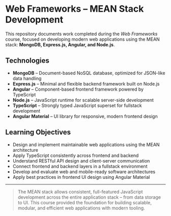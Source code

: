 # Web Frameworks – MEAN Stack Development

This repository documents work completed during the *Web Frameworks* course, focused on developing modern web applications using the MEAN stack: **MongoDB, Express.js, Angular, and Node.js**.

## Technologies

- **MongoDB** – Document-based NoSQL database, optimized for JSON-like data handling
- **Express.js** – Minimal and flexible backend framework built on Node.js
- **Angular** – Component-based frontend framework powered by TypeScript
- **Node.js** – JavaScript runtime for scalable server-side development
- **TypeScript** – Strongly typed JavaScript superset for fullstack development
- **Angular Material** – UI library for responsive, modern frontend design

## Learning Objectives

- Design and implement maintainable web applications using the MEAN architecture  
- Apply TypeScript consistently across frontend and backend  
- Understand RESTful API design and client-server communication  
- Connect frontend and backend layers in a fullstack environment  
- Develop and evaluate web and mobile-ready software architectures  
- Apply best practices in frontend UI design using Angular Material

---

> The MEAN stack allows consistent, full-featured JavaScript development across the entire application stack – from data storage to UI. This course provided the foundation for building scalable, modular, and efficient web applications with modern tooling.

